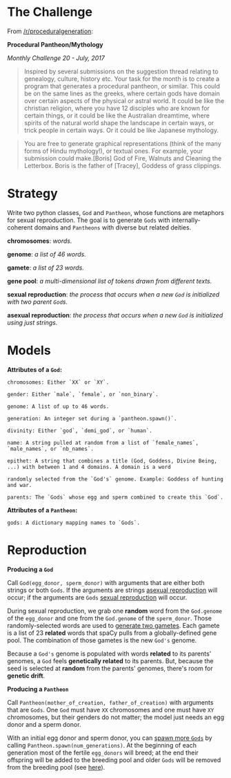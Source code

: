# The Challenge

From [/r/proceduralgeneration](https://www.reddit.com/r/proceduralgeneration/comments/6lt82x/monthly_challenge_20_july_2017_procedural/):

**Procedural Pantheon/Mythology**

_Monthly Challenge 20 - July, 2017_

> Inspired by several submissions on the suggestion thread relating to genealogy, culture, history etc. Your task for the month is to create a program that generates a procedural pantheon, or similar. This could be on the same lines as the greeks, where certain gods have domain over certain aspects of the physical or astral world. It could be like the christian religion, where you have 12 disciples who are known for certain things, or it could be like the Australian dreamtime, where spirits of the natural world shape the landscape in certain ways, or trick people in certain ways. Or it could be like Japanese mythology.

> You are free to generate graphical representations (think of the many forms of Hindu mythology!), or textual ones. For example, your submission could make.[Boris] God of Fire, Walnuts and Cleaning the Letterbox. Boris is the father of [Tracey], Goddess of grass clippings.


# Strategy

Write two python classes, `God` and `Pantheon`, whose functions are metaphors for sexual reproduction. The goal is to generate `Gods` with internally-coherent domains and `Pantheons` with diverse but related deities.


**chromosomes**: _words._

**genome**: _a list of 46 words._

**gamete**: _a list of 23 words._

**gene pool**: _a multi-dimensional list of tokens drawn from different texts._

**sexual reproduction**: _the process that occurs when a new `God` is initialized with two parent `God`s._

**asexual reproduction**: _the process that occurs when a new `God` is initialized using just strings._

# Models

**Attributes of a `God`:**

```
chromosomes: Either `XX` or `XY`.

gender: Either `male`, `female`, or `non_binary`.

genome: A list of up to 46 words.

generation: An integer set during a `pantheon.spawn()`.

divinity: Either `god`, `demi_god`, or `human`.

name: A string pulled at random from a list of `female_names`, `male_names`, or `nb_names`.

epithet: A string that combines a title (God, Goddess, Divine Being, ...) with between 1 and 4 domains. A domain is a word 

randomly selected from the `God's` genome. Example: Goddess of hunting and war.

parents: The `Gods` whose egg and sperm combined to create this `God`.
```

**Attributes of a `Pantheon`:**

```
gods: A dictionary mapping names to `Gods`.
```

# Reproduction

**Producing a `God`**

Call `God(egg_donor, sperm_donor)` with arguments that are either both strings or both `Gods`. If the arguments are strings [asexual reproduction](https://github.com/carawarner/procgen/blob/master/pantheon/scripts/gods.py#L56) will occur; if the arguments are `Gods` [sexual reproduction](https://github.com/carawarner/procgen/blob/master/pantheon/scripts/gods.py#L68) will occur. 

During sexual reproduction, we grab one **random** word from the `God.genome` of the `egg_donor` and one from the `God.genome` of the `sperm_donor`. Those randomly-selected words are used to [generate two gametes](https://github.com/carawarner/procgen/blob/master/pantheon/scripts/gods.py#L159). Each gamete is a list of 23 **related** words that spaCy pulls from a globally-defined gene pool. The combination of those gametes is the new `God's` genome.

Because a `God's` genome is populated with words **related** to its parents' genomes, a `God` feels **genetically related** to its parents. But, because the seed is selected at **random** from the parents' genomes, there's room for **genetic drift**.


**Producing a `Pantheon`**

Call `Pantheon(mother_of_creation, father_of_creation)` with arguments that are `Gods`. One `God` must have `XX` chromosomes and one must have `XY` chromosomes, but their genders do not matter; the model just needs an egg donor and a sperm donor.

With an initial egg donor and sperm donor, you can [spawn more `Gods`](https://github.com/carawarner/procgen/blob/master/pantheon/scripts/pantheons.py#L15) by calling `Pantheon.spawn(num_generations)`. At the beginning of each generation most of the fertile `egg_donors` will breed; at the end their offspring will be added to the breeding pool and older `Gods` will be removed from the breeding pool (see [here](https://github.com/carawarner/procgen/blob/master/pantheon/scripts/pantheons.py#L37-L43)).
